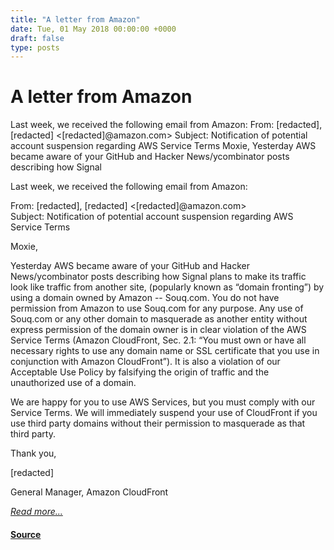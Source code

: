 ```yaml
---
title: "A letter from Amazon"
date: Tue, 01 May 2018 00:00:00 +0000
draft: false
type: posts
---
```

# A letter from Amazon





 Last week, we received the following email from Amazon: From: [redacted], [redacted] &lt;[redacted]@amazon.com&gt; Subject: Notification of potential account suspension regarding AWS Service Terms Moxie, Yesterday AWS became aware of your GitHub and Hacker News/ycombinator posts describing how Signal

Last week, we received the following email from Amazon:

From: \[redacted\], \[redacted\] <\[redacted\]@amazon.com>  
Subject: Notification of potential account suspension regarding AWS Service Terms

Moxie,

Yesterday AWS became aware of your GitHub and Hacker News/ycombinator posts describing how Signal plans to make its traffic look like traffic from another site, (popularly known as “domain fronting”) by using a domain owned by Amazon -- Souq.com. You do not have permission from Amazon to use Souq.com for any purpose. Any use of Souq.com or any other domain to masquerade as another entity without express permission of the domain owner is in clear violation of the AWS Service Terms (Amazon CloudFront, Sec. 2.1: “You must own or have all necessary rights to use any domain name or SSL certificate that you use in conjunction with Amazon CloudFront”). It is also a violation of our Acceptable Use Policy by falsifying the origin of traffic and the unauthorized use of a domain.

We are happy for you to use AWS Services, but you must comply with our Service Terms. We will immediately suspend your use of CloudFront if you use third party domains without their permission to masquerade as that third party.

Thank you,

\[redacted\]

General Manager, Amazon CloudFront

[_Read more..._](https://signal.org/blog/looking-back-on-the-front/)

#### [Source](https://signal.org/blog/looking-back-on-the-front/)

